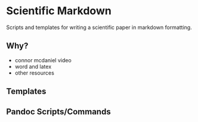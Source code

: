 # Scientific Markdown

Scripts and templates for writing a scientific paper in markdown formatting.

## Why?

* connor mcdaniel video
* word and latex
* other resources

## Templates


## Pandoc Scripts/Commands

